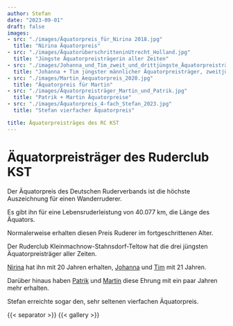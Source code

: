 ```yaml
---
author: Stefan
date: "2023-09-01"
draft: false
images:
- src: "./images/Äquatorpreis_für_Nirina 2018.jpg"
  title: "Nirina Äquatorpreis"
- src: "./images/ÄquatorüberschritteninUtrecht_Holland.jpg"
  title: "Jüngste Äquatorpreisträgerin aller Zeiten"
- src: "./images/Johanna_und_Tim_zweit_und_drittjüngste_Äquatorpreisträger_aller_Zeiten_2024.jpg"
  title: "Johanna + Tim jüngster männlicher Äquatorpreisträger, zweitjüngste weibliche Äquatorpreisträgerin "
- src: "./images/Martin_Aequatorpreis_2020.jpg"
  title: "Äquatorpreis für Martin"
- src: "./images/Äquatorpreisträger_Martin_und_Patrik.jpg"
  title: "Patrik + Martin Äquatorpreise"
- src: "./images/Äquatorpreis_4-fach_Stefan_2023.jpg"
  title: "Stefan vierfacher Äquatorpreis"

title: Äquatorpreisträges des RC KST
---
```


# Äquatorpreisträger des Ruderclub KST


Der Äquatorpreis des Deutschen Ruderverbands ist die höchste Auszeichnung für einen Wanderruderer.

Es gibt ihn für eine Lebensruderleistung von 40.077 km, die Länge des Äquators.

Normalerweise erhalten diesen Preis Ruderer im fortgeschrittenen Alter.

Der Ruderclub Kleinmachnow-Stahnsdorf-Teltow hat die drei jüngsten Äquatorpreisträger aller Zeiten.

[Nirina](../../../berichte/2017/aequatorpreis_nirina_2017/) hat ihn mit 20 Jahren erhalten, [Johanna](../../../berichte/2023/aequatorpreis_johanna_2023/) und [Tim](../../../berichte/2023/aequatorpreis_tim_2023/) mit 21 Jahren.

Darüber hinaus haben [Patrik](../../../berichte/2021/aquatorpreis_patrik/) und [Martin](../../../berichte/2021/aquatorpreis_martin/) diese Ehrung mit ein paar Jahren mehr erhalten.

Stefan erreichte sogar den, sehr seltenen vierfachen Äquatorpreis.


{{< separator >}} {{< gallery >}}
